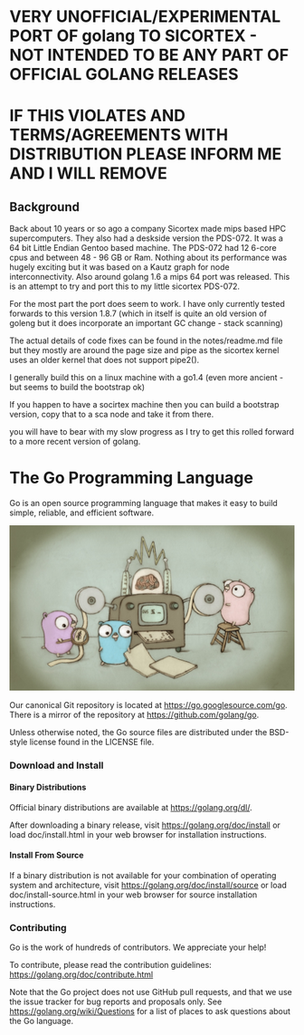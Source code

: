 # VERY UNOFFICIAL/EXPERIMENTAL PORT OF golang TO SICORTEX - NOT INTENDED TO BE ANY PART OF OFFICIAL GOLANG RELEASES
# IF THIS VIOLATES AND TERMS/AGREEMENTS WITH DISTRIBUTION PLEASE INFORM ME AND I WILL REMOVE

## Background

Back about 10 years or so ago a company Sicortex made mips based HPC supercomputers. They also had a deskside version the PDS-072.
It was a 64 bit Little Endian Gentoo based machine. The PDS-072 had 12 6-core cpus and between 48 - 96 GB or Ram.
Nothing about its performance was hugely exciting but it was based on a Kautz graph for node interconnectivity.
Also around golang 1.6 a mips 64 port was released. This is an attempt to try and port this to my little sicortex PDS-072.

For the most part the port does seem to work. I have only currently tested forwards to this version 1.8.7 (which in itself is quite an old version of goleng but it does incorporate an important GC change - stack scanning)

The actual details of code fixes can be found in the notes/readme.md file but they mostly are around the page size and pipe as the sicortex kernel uses an older kernel that does not support pipe2().

I generally build this on a linux machine with a go1.4 (even more ancient - but seems to build the bootstrap ok)

If you happen to have a socirtex machine then you can build a bootstrap version, copy that to a sca node and take it from there.

you will have to bear with my slow progress as I try to get this rolled forward to a more recent version of golang.


 
# The Go Programming Language

Go is an open source programming language that makes it easy to build simple,
reliable, and efficient software.

![Gopher image](doc/gopher/fiveyears.jpg)

Our canonical Git repository is located at https://go.googlesource.com/go.
There is a mirror of the repository at https://github.com/golang/go.

Unless otherwise noted, the Go source files are distributed under the
BSD-style license found in the LICENSE file.

### Download and Install

#### Binary Distributions

Official binary distributions are available at https://golang.org/dl/.

After downloading a binary release, visit https://golang.org/doc/install
or load doc/install.html in your web browser for installation
instructions.

#### Install From Source

If a binary distribution is not available for your combination of
operating system and architecture, visit
https://golang.org/doc/install/source or load doc/install-source.html
in your web browser for source installation instructions.

### Contributing

Go is the work of hundreds of contributors. We appreciate your help!

To contribute, please read the contribution guidelines:
	https://golang.org/doc/contribute.html

Note that the Go project does not use GitHub pull requests, and that
we use the issue tracker for bug reports and proposals only. See
https://golang.org/wiki/Questions for a list of places to ask
questions about the Go language.
